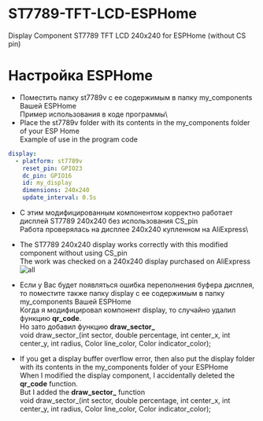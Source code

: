 # ST7789-TFT-LCD-ESPHome
Display Component ST7789 TFT LCD 240x240 for ESPHome (without CS pin)

# Настройка ESPHome
* Поместить папку st7789v с ее содержимым в папку my_components Вашей ESPHome\
Пример использования в коде программы\
* Place the st7789v folder with its contents in the my_components folder of your ESP Home\
Example of use in the program code
```yaml
display:
  - platform: st7789v
    reset_pin: GPIO23                    
    dc_pin: GPIO16
    id: my_display
    dimensions: 240x240
    update_interval: 0.5s
```
* С этим модифицированным компонентом корректно работает дисплей ST7789 240х240 без использования CS_pin\
Работа проверялась на дисплее 240х240 купленном на AliExpress\
* The ST7789 240x240 display works correctly with this modified component without using CS_pin\
The work was checked on a 240x240 display purchased on AliExpress\
![all](https://github.com/samoswall/ST7789-TFT-LCD-ESPHome/blob/main/st7789%20without%20CS%20pin.jpg)

* Если у Вас будет появляться ошибка переполнения буфера дисплея, то поместите также папку display с ее содержимым в папку my_components Вашей ESPHome\
Когда я модифицировал компонент display, то случайно удалил функцию **qr_code**.\
Но зато добавил функцию **draw_sector_**\
void draw_sector_(int sector, double percentage, int center_x, int center_y, int radius, Color line_color, Color indicator_color);
* If you get a display buffer overflow error, then also put the display folder with its contents in the my_components folder of your ESPHome\
When I modified the display component, I accidentally deleted the **qr_code** function.\
But I added the **draw_sector_** function\
void draw_sector_(int sector, double percentage, int center_x, int center_y, int radius, Color line_color, Color indicator_color);
